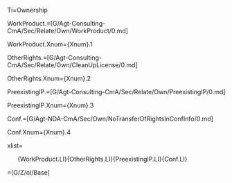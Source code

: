 Ti=Ownership

WorkProduct.=[G/Agt-Consulting-CmA/Sec/Relate/Own/WorkProduct/0.md]

WorkProduct.Xnum={Xnum}.1

OtherRights.=[G/Agt-Consulting-CmA/Sec/Relate/Own/CleanUpLicense/0.md]

OtherRights.Xnum={Xnum}.2

PreexistingIP.=[G/Agt-Consulting-CmA/Sec/Relate/Own/PreexistingIP/0.md]

PreexistingIP.Xnum={Xnum}.3

Conf.=[G/Agt-NDA-CmA/Sec/Own/NoTransferOfRightsInConfInfo/0.md]

Conf.Xnum={Xnum}.4

xlist=<ol>{WorkProduct.LI}{OtherRights.LI}{PreexistingIP.LI}{Conf.LI}</ol>

=[G/Z/ol/Base]